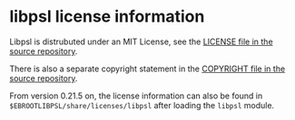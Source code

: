 # libpsl license information

Libpsl is distrubuted under an MIT License, see the
[LICENSE file in the source repository](https://github.com/rockdaboot/libpsl/blob/master/LICENSE).

There is also a separate copyright statement in the
[COPYRIGHT file in the source repository](https://github.com/rockdaboot/libpsl/blob/master/COPYING).

From version 0.21.5 on, the license information can also be found in
`$EBROOTLIBPSL/share/licenses/libpsl` after loading the `libpsl` module.
